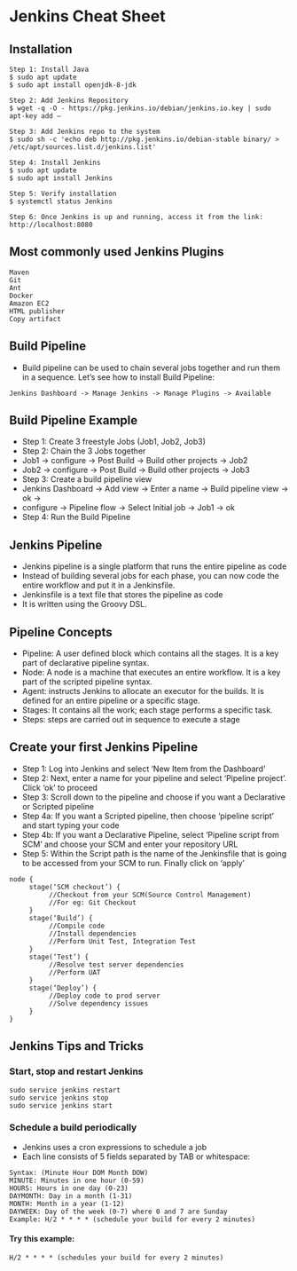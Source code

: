 # Jenkins Cheat Sheet
## Installation
```
Step 1: Install Java
$ sudo apt update
$ sudo apt install openjdk-8-jdk

Step 2: Add Jenkins Repository
$ wget -q -O - https://pkg.jenkins.io/debian/jenkins.io.key | sudo apt-key add –

Step 3: Add Jenkins repo to the system
$ sudo sh -c 'echo deb http://pkg.jenkins.io/debian-stable binary/ > /etc/apt/sources.list.d/jenkins.list'

Step 4: Install Jenkins
$ sudo apt update
$ sudo apt install Jenkins

Step 5: Verify installation
$ systemctl status Jenkins

Step 6: Once Jenkins is up and running, access it from the link:
http://localhost:8080
```

## Most commonly used Jenkins Plugins
```
Maven
Git
Ant
Docker
Amazon EC2
HTML publisher
Copy artifact
```

## Build Pipeline
 - Build pipeline can be used to chain several jobs together and run them in a sequence. Let’s see how to install Build Pipeline:
```
Jenkins Dashboard -> Manage Jenkins -> Manage Plugins -> Available
```


## Build Pipeline Example
 - Step 1: Create 3 freestyle Jobs (Job1, Job2, Job3)
 - Step 2: Chain the 3 Jobs together
  - Job1 -> configure -> Post Build -> Build other projects -> Job2
  - Job2 -> configure -> Post Build -> Build other projects -> Job3
 - Step 3: Create a build pipeline view
  - Jenkins Dashboard -> Add view -> Enter a name -> Build pipeline view -> ok ->
  - configure -> Pipeline flow -> Select Initial job -> Job1 -> ok
 - Step 4: Run the Build Pipeline

## Jenkins Pipeline
 - Jenkins pipeline is a single platform that runs the entire pipeline as code
 - Instead of building several jobs for each phase, you can now code the entire workflow and put it in a Jenkinsfile.
 - Jenkinsfile is a text file that stores the pipeline as code
 - It is written using the Groovy DSL.

## Pipeline Concepts
 - Pipeline: A user defined block which contains all the stages. It is a key part of declarative pipeline syntax.
 - Node: A node is a machine that executes an entire workflow. It is a key part of the scripted pipeline syntax.
 - Agent: instructs Jenkins to allocate an executor for the builds. It is defined for an entire pipeline or a specific stage.
 - Stages: It contains all the work; each stage performs a specific task.
 - Steps: steps are carried out in sequence to execute a stage


## Create your first Jenkins Pipeline
 - Step 1: Log into Jenkins and select ‘New Item from the Dashboard'
 - Step 2: Next, enter a name for your pipeline and select ‘Pipeline project’. Click ‘ok’ to proceed
 - Step 3: Scroll down to the pipeline and choose if you want a Declarative or Scripted pipeline
 - Step 4a: If you want a Scripted pipeline, then choose ‘pipeline script’ and start typing your code
 - Step 4b: If you want a Declarative Pipeline, select ‘Pipeline script from SCM’ and choose your SCM and enter your repository URL
 - Step 5: Within the Script path is the name of the Jenkinsfile that is going to be accessed from your SCM to run. Finally click on ‘apply’
```
node {
     stage(‘SCM checkout’) {
          //Checkout from your SCM(Source Control Management)
          //For eg: Git Checkout
     }
     stage(‘Build’) {
          //Compile code
          //Install dependencies
          //Perform Unit Test, Integration Test
     }
     stage(‘Test’) {
          //Resolve test server dependencies
          //Perform UAT
     }
     stage(‘Deploy’) {
          //Deploy code to prod server
          //Solve dependency issues
     }
}
```

## Jenkins Tips and Tricks
### Start, stop and restart Jenkins
```
sudo service jenkins restart
sudo service jenkins stop
sudo service jenkins start
```

### Schedule a build periodically
 - Jenkins uses a cron expressions to schedule a job
 - Each line consists of 5 fields separated by TAB or whitespace:
```
Syntax: (Minute Hour DOM Month DOW)
MINUTE: Minutes in one hour (0-59)
HOURS: Hours in one day (0-23)
DAYMONTH: Day in a month (1-31)
MONTH: Month in a year (1-12)
DAYWEEK: Day of the week (0-7) where 0 and 7 are Sunday
Example: H/2 * * * * (schedule your build for every 2 minutes)
```
#### Try this example:
```
H/2 * * * * (schedules your build for every 2 minutes)
```

